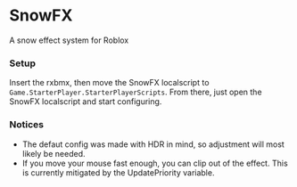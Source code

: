 # SnowFX
A snow effect system for Roblox
### Setup
Insert the rxbmx, then move the SnowFX localscript to `Game.StarterPlayer.StarterPlayerScripts`.  From there, just open the SnowFX localscript and start configuring.
### Notices
- The defaut config was made with HDR in mind, so adjustment will most likely be needed.
- If you move your mouse fast enough, you can clip out of the effect.  This is currently mitigated by the UpdatePriority variable.
